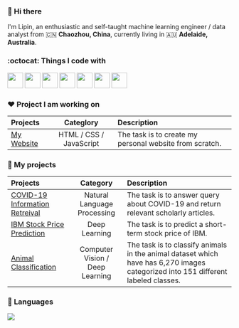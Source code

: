 ### 👋 Hi there 

I'm Lipin, an enthusiastic and self-taught machine learning engineer / data analyst  from 🇨🇳 **Chaozhou, China**, currently living in 🇦🇺 **Adelaide, Australia**.

### :octocat: Things I code with
<img height=35 src="https://github.com/guolipin/guolipin/assets/134791744/a95949ca-3118-417f-97d5-d67f56a45bf5">
<img height=35 src="https://github.com/guolipin/guolipin/assets/134791744/3806df9c-6e8e-484e-95a6-cee35f2d01c1">
<img height=35 src="https://github.com/guolipin/guolipin/assets/134791744/2ecf6e42-bf87-4dc9-9c42-e6a72ef908f4">
<img height=35 src="https://github.com/guolipin/guolipin/assets/134791744/b7319b7a-393d-4034-ab78-772e3833ca8b">
<img height=35 src="https://github.com/guolipin/guolipin/assets/134791744/21dd8e64-19b9-4311-b9f9-17e62db82182">
<img height=35 src="https://github.com/guolipin/guolipin/assets/134791744/897dcde7-1fed-45dc-b00f-cad366ae210d">
<img height=35 src="https://github.com/guolipin/guolipin/assets/134791744/3abfa8ea-7d54-41da-a3a2-ee3e41611a5e">

### ❤️ Project I am working on
|  Projects | Categlory |    Description     |
| :---       |    :----:   |   :--- |
| [My Website](https://github.com/guolipin/guolipin.github.io)   | HTML / CSS / JavaScript | The task is to create my personal website from scratch. |

### 🌻 My projects
|  Projects | Category |    Description     |
| :---       |    :----:   |   :--- |
| [COVID-19 Information Retreival](https://github.com/guolipin/search_engine)   | Natural Language Processing | The task is to answer query about COVID-19 and return relevant scholarly articles.  |
| [IBM Stock Price Prediction](https://github.com/guolipin/IBM_stock_prediction)   | Deep Learning | The task is to predict a short-term stock price of IBM. |
| [Animal Classification](https://github.com/guolipin/animal_classification) | Computer Vision /<br> Deep Learning| The task is to classify animals in the animal dataset which have has 6,270 images categorized into 151 different labeled classes.|

### 🎄 Languages
<img src="https://github-readme-stats.vercel.app/api/top-langs?username=guolipin"/> 
